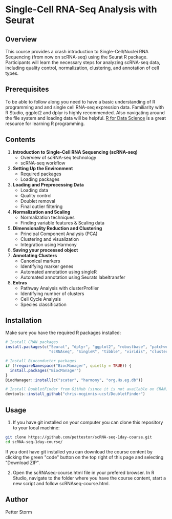 # Single-Cell RNA-Seq Analysis with Seurat

## Overview

This course provides a crash introduction to Single-Cell/Nuclei RNA Sequencing (from now on scRNA-seq) using the Seurat R package. Participants will learn the necessary steps for analyzing scRNA-seq data, including quality control, normalization, clustering, and annotation of cell types.

## Prerequisites

To be able to follow along you need to have a basic understanding of R programming and and single cell RNA-seq expression data. Familiarity with R Studio, ggplot2 and dplyr is highly recommended. Also navigating around the file system and loading data will be helpful. [R for Data Science](https://r4ds.hadley.nz/) is a great resource for learning R programming.

## Contents

1.  **Introduction to Single-Cell RNA Sequencing (scRNA-seq)**
    -   Overview of scRNA-seq technology
    -   scRNA-seq workflow
2.  **Setting Up the Environment**
    -   Required packages
    -   Loading packages
3.  **Loading and Preprocessing Data**
    -   Loading data
    -   Quality control
    -   Doublet removal
    -   Final outlier filtering
4.  **Normalization and Scaling**
    -   Normalization techniques
    -   Finding variable features & Scaling data
5.  **Dimensionality Reduction and Clustering**
    -   Principal Component Analysis (PCA)
    -   Clustering and visualization
    -   Integration using Harmony
6.  **Saving your processed object**
7.  **Annotating Clusters**
    -   Canonical markers
    -   Identifying marker genes
    -   Automated annotation using singleR
    -   Automated annotation using Seurats labeltransfer
8. **Extras**
    -   Pathway Analysis with clusterProfiler
    -   Identifying number of clusters
    -   Cell Cycle Analysis
    -   Species classification


## Installation

Make sure you have the required R packages installed:

``` r
# Install CRAN packages
install.packages(c("Seurat", "dplyr", "ggplot2", "robustbase", "patchwork","devtools", 
                   "scRNAseq", "SingleR", "tibble", "viridis", "clusterProfiler"))

# Install Bioconductor packages
if (!requireNamespace("BiocManager", quietly = TRUE)) {
  install.packages("BiocManager")
}
BiocManager::install(c("scater", "harmony", "org.Hs.eg.db"))

# Install DoubletFinder from GitHub (since it is not available on CRAN)
devtools::install_github("chris-mcginnis-ucsf/DoubletFinder")
```

## Usage

1.  If you have git installed on your computer you can clone this repository to your local machine:

``` bash
git clone https://github.com/pettestor/scRNA-seq-1day-course.git
cd scRNA-seq-1day-course/
```

If you dont have git installed you can download the course content by clicking the green "code" button on the top right of this page and selecting "Download ZIP". 

2.  Open the scRNAseq-course.html file in your prefered browser. In R Studio, navigate to the folder where you have the course content, start a new script and follow scRNAseq-course.html.


## Author

Petter Storm
